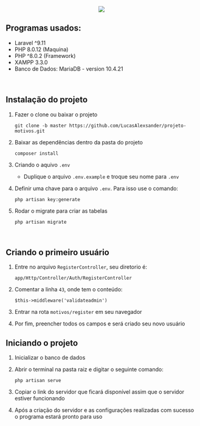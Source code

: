 <p align=center><img src="https://user-images.githubusercontent.com/90354669/167626321-f2d6136c-e70c-40f5-8789-91867c67d8ce.png"></img></p>

<h2>Programas usados:</h2>

- Laravel ^9.11
- PHP 8.0.12 (Maquina)
- PHP ^8.0.2 (Framework)
- XAMPP 3.3.0
- Banco de Dados: MariaDB - version 10.4.21

<br>

<h2>Instalação do projeto</h2>

1. Fazer o clone ou baixar o projeto
    ``` 
    git clone -b master https://github.com/LucasAlexsander/projeto-motivos.git
    ```
2. Baixar as dependências dentro da pasta do projeto
    ```
    composer install
    ```

3. Criando o aquivo `.env`

    - Duplique o arquivo `.env.example` e troque seu nome para `.env`

4. Definir uma chave para o arquivo `.env`. Para isso use o comando:
    ```
    php artisan key:generate
    ```

5. Rodar o migrate para criar as tabelas
    ```
    php artisan migrate
    ```

<br>

<h2>Criando o primeiro usuário</h2>

1. Entre no arquivo `RegisterController`, seu diretorio é:
    ```
    app/Http/Controller/Auth/RegisterController
    ```

2. Comentar a linha `43`, onde tem o conteúdo:
    ```
    $this->middleware('validateadmin')
    ```

3. Entrar na rota `motivos/register` em seu navegador


4. Por fim, preencher todos os campos e será criado seu novo usuário

<h2>Iniciando o projeto</h2>

1. Inicializar o banco de dados

2. Abrir o terminal na pasta raiz e digitar o seguinte comando:
    ```
    php artisan serve
    ```
3. Copiar o link do servidor que ficará disponível assim que o servidor estiver funcionando

4. Após a criação do servidor e as configurações realizadas com sucesso o programa estará pronto para uso